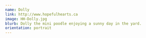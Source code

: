 ```yaml
---
name: Dolly
link: http://www.hopefulhearts.ca
image: HH-Dolly.jpg
blurb: Dolly the mini poodle enjoying a sunny day in the yard.
orientation: portrait
---
```

